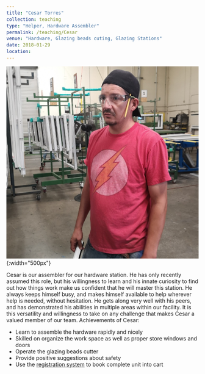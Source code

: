 ```yaml
---
title: "Cesar Torres"
collection: teaching
type: "Helper, Hardware Assembler"
permalink: /teaching/Cesar
venue: "Hardware, Glazing beads cuting, Glazing Stations"
date: 2018-01-29
location:
---
```


![cesar](/images/cesar.jpg){:width="500px"}

Cesar is our assembler for our hardware station. He has only recently assumed this role, but his willingness to learn and his innate curiosity to find out how things work make us confident that he will master this station. He always keeps himself busy, and makes himself available to help wherever help is needed, without hesitation. He gets along very well with his peers, and has demonstrated his abilities in multiple areas within our facility. It is this versatility and willingness to take on any challenge that makes Cesar a valued member of our team.
Achievements of Cesar:
* Learn to assemble the hardware rapidly and nicely
* Skilled on organize the work space as well as proper store windows and doors
* Operate the glazing beads cutter
* Provide positive suggestions about safety
* Use the [registration system](https://bensenx.github.io/improvements/registration) to book complete unit into cart
